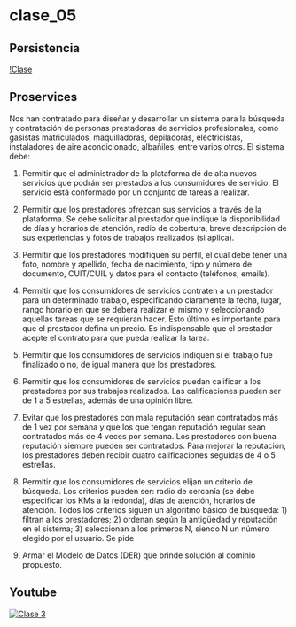 # clase_05
## Persistencia
[!Clase ](./recursos/caratulas_python.jpg)

## Proservices
Nos han contratado para diseñar y desarrollar un sistema para la búsqueda y contratación de
personas prestadoras de servicios profesionales, como gasistas matriculados, maquilladoras,
depiladoras, electricistas, instaladores de aire acondicionado, albañiles, entre varios otros.
El sistema debe:
1. Permitir que el administrador de la plataforma dé de alta nuevos servicios que podrán
ser prestados a los consumidores de servicio. El servicio está conformado por un conjunto
de tareas a realizar.
2. Permitir que los prestadores ofrezcan sus servicios a través de la plataforma. Se debe
solicitar al prestador que indique la disponibilidad de días y horarios de atención, radio de
cobertura, breve descripción de sus experiencias y fotos de trabajos realizados (si aplica).
3. Permitir que los prestadores modifiquen su perfil, el cual debe tener una foto, nombre
y apellido, fecha de nacimiento, tipo y número de documento, CUIT/CUIL y datos para el
contacto (teléfonos, emails).
4. Permitir que los consumidores de servicios contraten a un prestador para un
determinado trabajo, especificando claramente la fecha, lugar, rango horario en que se
deberá realizar el mismo y seleccionando aquellas tareas que se requieran hacer. Esto
último es importante para que el prestador defina un precio. Es indispensable que el
prestador acepte el contrato para que pueda realizar la tarea.
5. Permitir que los consumidores de servicios indiquen si el trabajo fue finalizado o no, de
igual manera que los prestadores.
6. Permitir que los consumidores de servicios puedan calificar a los prestadores por sus
trabajos realizados. Las calificaciones pueden ser de 1 a 5 estrellas, además de una opinión
libre.

7. Evitar que los prestadores con mala reputación sean contratados más de 1 vez por
semana y que los que tengan reputación regular sean contratados más de 4 veces por
semana. Los prestadores con buena reputación siempre pueden ser contratados. Para
mejorar la reputación, los prestadores deben recibir cuatro calificaciones seguidas de 4 o 5
estrellas.
8. Permitir que los consumidores de servicios elijan un criterio de búsqueda. Los criterios
pueden ser: radio de cercanía (se debe especificar los KMs a la redonda), días de atención,
horarios de atención. Todos los criterios siguen un algoritmo básico de búsqueda: 1) filtran
a los prestadores; 2) ordenan según la antigüedad y reputación en el sistema; 3)
seleccionan a los primeros N, siendo N un número elegido por el usuario.
Se pide
1. Armar el Modelo de Datos (DER) que brinde solución al dominio propuesto.

## Youtube
[![Clase 3](https://img.youtube.com/vi/0Iq99jGZJLA/0.jpg)](https://www.youtube.com/watch?v=0Iq99jGZJLA)